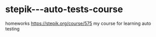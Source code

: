 # stepik---auto-tests-course
homeworks
https://stepik.org/course/575
my course for learning auto testing